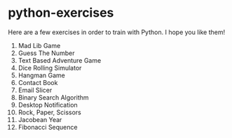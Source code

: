# python-exercises

Here are a few exercises in order to train with Python. I hope you like them!

1. Mad Lib Game
2. Guess The Number
3. Text Based Adventure Game
4. Dice Rolling Simulator
5. Hangman Game
6. Contact Book
7. Email Slicer
8. Binary Search Algorithm
9. Desktop Notification
10. Rock, Paper, Scissors
11. Jacobean Year
12. Fibonacci Sequence

